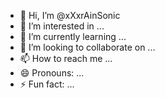 - 👋 Hi, I’m @xXxrAinSonic
- 👀 I’m interested in ...
- 🌱 I’m currently learning ...
- 💞️ I’m looking to collaborate on ...
- 📫 How to reach me ...
- 😄 Pronouns: ...
- ⚡ Fun fact: ...

<!---
xXxrAinSonic/xXxrAinSonic is a ✨ special ✨ repository because its `README.md` (this file) appears on your GitHub profile.
                                                        You can click the Preview link to take a look at your changes.
--->
